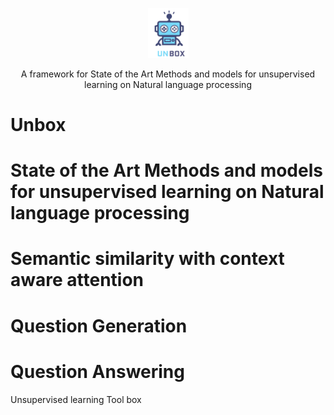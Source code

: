 <p align="center">
  <img width="65" src="./Extra/unbox.png">
</p>


<p align="center">A framework for State of the Art Methods and models for unsupervised learning on Natural language processing</p>

# Unbox
# State of the Art Methods and models for unsupervised learning on Natural language processing
# Semantic similarity with context aware attention
# Question Generation
# Question Answering
Unsupervised learning Tool box

